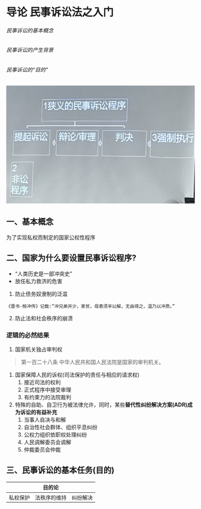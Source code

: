 # 导论 民事诉讼法之入门
###### 民事诉讼的基本概念
###### 民事诉讼的产生背景
###### 民事诉讼的“目的”
![诉讼程序](./img/20240301-1.jpg)
## 一、基本概念
为了实现私权而制定的国家公权性程序
## 二、国家为什么要设置民事诉讼程序?
- “人类历史是一部冲突史”
- 放任私力救济的危害
1. 防止债务奴隶制的泛滥
~~~
《晋书·桓冲传》记载:“冲兄弟并少，家贫，母患须羊以解，无由得之，温乃以冲质。”
~~~
2. 防止法和社会秩序的崩溃
### 逻辑的必然结果
1. 国家机关独占审判权
>第一百二十八条 中华人民共和国人民法院是国家的审判机关。
1. 国家保障人民的诉权(司法保护的责任与相应的请求权)
   1. 接近司法的权利
   2. 正式程序中接受审理
   3. 有约束力的法院裁判
2. 特殊的自助、自卫行为被法律允许，同时，某些**替代性纠纷解决方案(ADR)**成为诉讼的**有益补充**
   1. 当事人自决与和解
   2. 自治性社会群体、组织平息纠纷
   3. 公权力组织依职权处理纠纷
   4. 人民调解委员会调解
   5. 仲裁委员会仲裁
## 三、民事诉讼的基本任务(目的)
||目的论||
|---|---|---|
|私权保护|法秩序的维持|纠纷解决|